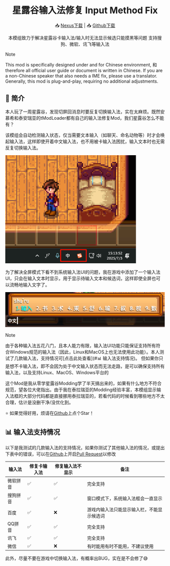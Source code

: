 ﻿<h1 align="center">星露谷输入法修复 Input Method Fix</h1>

<div align="center">

📥 [Nexus下载](https://www.nexusmods.com/stardewvalley/mods/35313) | 📥 [Github下载](https://github.com/Cyrillya/InputMethodFix/releases/latest)

本模组致力于解决星露谷卡输入法/输入时无法显示候选只能摸黑等问题
支持搜狗、微软、讯飞等输入法

</div>

> [!NOTE]
> This mod is specifically designed under and for Chinese environment, 和 therefore all official user guide or document is written in Chinese. If you are a non-Chinese speaker that also needs a IME fix, please use a translator. Generally, this mod is plug-and-play, requiring no additional adjustments.

## 📖 简介

本人玩了一周星露谷，发现切屏回消息时要反复切换输入法，实在太麻烦。既然安慕希和泰安瑞亚的tModLoader都有自己的输入法修复Mod，我们星露谷怎么不能有？

该模组会自动检测输入状态，仅当需要文本输入（如聊天、命名动物等）时才会唤起输入法，这样即使开着中文输入法，也不用被卡输入法困扰，输入文本时也无需反复切换输入法。

![moving-around](./img/moving-around.gif)

为了解决全屏模式下看不到系统输入法UI的问题，我在游戏中添加了一个输入法UI，只会在输入文本时显示，用于显示待输入文本和候选词，这样即使全屏也可以流畅地输入文字了。

![ingame-ime-panel](./img/ingame-ime-panel.png)

> [!NOTE]
> 由于各种输入法五花八门，且本人能力有限，输入法UI功能只能保证支持所有符合Windows规范的输入法（因此，Linux和MacOS上也无法使用此功能）。本人测试了几款输入法，支持情况可[点击此处查看](#📊 输入法支持情况)。
> 但如果你只是想不卡输入法，即不会因为处于中文输入状态而无法走路，是可以确保支持所有输入法，以及支持Linux、MacOS、Windows平台的

这个Mod是我从零学星露谷Modding学了半天搞出来的，如果有什么地方不符合规范，望各位大佬指出。由于我在泰拉瑞亚的Modding经验丰富，本模组显示输入法框的大部分代码都是直接挪用泰拉瑞亚的，若看代码的时候看到哪些地方不太合理，估计是没删干净/没优化到。

⭐ 如果觉得好用，烦请在[Github](https://github.com/Cyrillya/InputMethodFix)上点个Star！

## 📊 输入法支持情况

以下是我测试的几款输入法的支持情况，如果你测试了其他输入法的情况，或提出下表中的错误，可以在[Github](https://github.com/Cyrillya/InputMethodFix)上开启[Pull Request](https://github.com/Cyrillya/InputMethodFix/pulls)以修改

| 输入法 | 修复卡输入法 | 修复输入法不显示 | 备注       |
| ------ | ------------ | ------------------ | ---------- |
| 微软拼音 | ✅           | ✅                 | 完全支持   |
| 搜狗拼音 | ✅           | ✅                 | 窗口模式下，系统输入法框会一直显示 |
| 百度    | ✅           | ❌                 | 游戏内输入法只能显示输入栏，不能显示候选词 |
| QQ拼音  | ✅           | ✅                 | 完全支持   |
| 讯飞    | ✅           | ✅                 | 完全支持   |
| 微信    | ✅           | ❌                 | 有时能用有时不能用，不建议使用 |

此外，尽量不要在游戏中切换输入法，有概率出BUG，实在是不会修了😅
